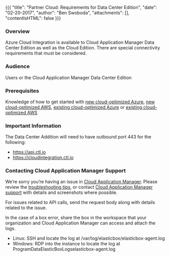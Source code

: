 {{{
  "title": "Partner Cloud: Requirements for Data Center Edition",
  "date": "02-20-2017",
  "author": "Ben Swoboda",
  "attachments": [],
  "contentIsHTML": false
}}}

### Overview

Azure Cloud Integration is available to Cloud Application Manager Data Center Edition as well as the Cloud Edition. There are special connectivity requirements that must be considered.

### Audience

Users or the Cloud Application Manager Data Center Edition

### Prerequisites

Knowledge of how to get started with  [new cloud-optimized Azure](./partner-cloud-integration-azure-new.md),  [new cloud-optimized AWS](./partner-cloud-integration-aws-new.md), [existing cloud-optimized Azure](./partner-cloud-integration-azure-existing.md) or [existing cloud-optimized AWS](./partner-cloud-integration-aws-existing-existing.md)

### Important Information

The Data Center Addition will need to have outbound port 443 for the following:

* https://api.ctl.io
* https://cloudintegration.ctl.io

### Contacting Cloud Application Manager Support

We’re sorry you’re having an issue in [Cloud Application Manager](https://www.ctl.io/cloud-application-manager/). Please review the [troubleshooting tips](../Troubleshooting/troubleshooting-tips.md), or contact [Cloud Application Manager support](mailto:cloudsupport@centurylink.com) with details and screenshots where possible.

For issues related to API calls, send the request body along with details related to the issue.

In the case of a box error, share the box in the workspace that your organization and Cloud Application Manager can access and attach the logs.
* Linux: SSH and locate the log at /var/log/elasticbox/elasticbox-agent.log
* Windows: RDP into the instance to locate the log at ProgramDataElasticBoxLogselasticbox-agent.log
